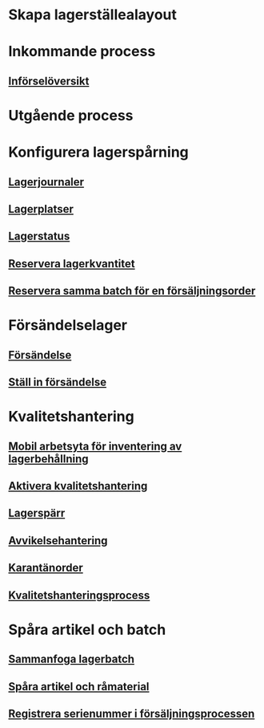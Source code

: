 # Skapa lagerställealayout
# Inkommande process
## [Införselöversikt](arrival-overview.md)
# Utgående process
# Konfigurera lagerspårning
## [Lagerjournaler](inventory-journals.md)
## [Lagerplatser](inventory-locations.md)
## [Lagerstatus](inventory-statuses.md)
## [Reservera lagerkvantitet](reserve-inventory-quantities.md)
## [Reservera samma batch för en försäljningsorder](../sales-marketing/reserve-same-batch-sales-order.md)
# Försändelselager
## [Försändelse](consignment.md)
## [Ställ in försändelse](set-up-consignment.md)
# Kvalitetshantering
## [Mobil arbetsyta för inventering av lagerbehållning](inventory-on-hand-mobile-workspace.md)
## [Aktivera kvalitetshantering](enable-quality-management.md)
## [Lagerspärr](inventory-blocking.md)
## [Avvikelsehantering](enable-nonconformance-management.md)
## [Karantänorder](quarantine-orders.md)
## [Kvalitetshanteringsprocess](quality-management-processes.md)
# Spåra artikel och batch
## [Sammanfoga lagerbatch](merge-inventory-batches.md)
## [Spåra artikel och råmaterial](trace-items-raw-materials-inventory-production-sales.md)
## [Registrera serienummer i försäljningsprocessen](../sales-marketing/register-serial-numbers-sales-process.md)

